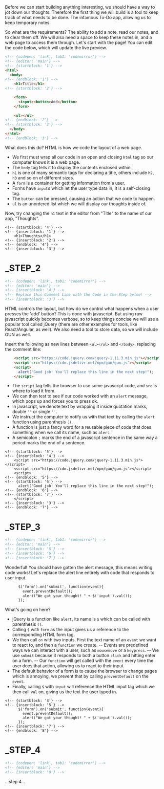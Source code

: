 Before we can start building anything interesting, we should have a way to jot down our thoughts. Therefore the first thing we will build is a tool to keep track of what needs to be done. The infamous To-Do app, allowing us to keep temporary notes.

So what are the requirements? The ability to add a note, read our notes, and to clear them off. We will also need a space to keep these notes in, and a web page to access them through. Let's start with the page! You can edit the code below, which will update the live preview.

```html
<!-- {codepen: 'link', tab1: 'codemirror'} -->
<!-- {editor: 'main'} -->
<!-- {startblock: '1'} -->
<html>
  <body>
<!-- {endblock: '1'} -->
    <h1>Title</h1>
<!-- {startblock: '2'} -->

    <form>
      <input><button>Add</button>
    </form>
			
    <ul></ul>
<!-- {endblock: '2'} -->
<!-- {startblock: '3'} -->
  </body>
</html>
<!-- {endblock: '3'} -->
```
What does this do? HTML is how we code the layout of a web page.

- We first must wrap all our code in an open and closing `html` tag so our computer knows it is a web page.
- The `body` tag tells it to display the contents enclosed within.
- `h1` is one of many semantic tags for declaring a title, others include `h2`, `h3` and so on of different sizes.
- A `form` is a container for getting information from a user.
- Forms have `input`s which let the user type data in, it is a self-closing tag.
- The `button` can be pressed, causing an action that we code to happen.
- `ul` is an unordered list which we will display our thoughts inside of.

Now, try changing the `h1` text in the editor from "Title" to the name of our app, "Thoughts".

<!-- {nextstepcompare: 'start'} -->
```
<!-- {startblock: '4'} -->
<!-- {insertblock: '1'} -->
    <h1>Thoughts</h1>
<!-- {insertblock: '2'} -->
<!-- {endblock: '4'} -->
<!-- {insertblock: '3'} -->
```
<!-- {nextstepcompare: 'end'} -->

# _STEP_2

```html
<!-- {codepen: 'link', tab1: 'codemirror'} -->
<!-- {editor: 'main'} -->
<!-- {insertblock: '4'} -->
<!-- Replace this Comment Line with the Code in the Step below! -->
<!-- {insertblock: '3'} -->
```

HTML controls the layout, but how do we control what happens when a user presses the 'add' button? This is done with javascript. But using raw javascript quickly becomes verbose, so to keep things concise we will use a popular tool called jQuery (there are other examples for tools, like React/Angular, as well). We also need a tool to store data, so we will include GUN as well.

Insert the following as new lines between `<ul></ul>` and `</body>`, replacing the comment line:
```html
    <script src="https://code.jquery.com/jquery-1.11.3.min.js"></script>
    <script src="https://cdn.jsdelivr.net/npm/gun/gun.js"></script>
    <script>
      alert("Good job! You'll replace this line in the next step!");
    </script>
```

- The `script` tag tells the browser to use some javascript code, and `src` is where to load it from.
- We can then test to see if our code worked with an `alert` message, which pops up and forces you to press ok.
- In javascript, we denote text by wrapping it inside quotation marks, double `""` or single `''`.
- We instruct the computer to notify us with that text by calling the `alert` function using parenthesis `()`.
- A function is just a fancy word for a reusable piece of code that does something when we call its name, such as `alert`.`
- A semicolon `;` marks the end of a javascript sentence in the same way a period marks the end of a sentence.

<!-- {nextstepcompare: 'start'} -->
```
<!-- {startblock: '5'} -->
<!-- {insertblock: '4'} -->
    <script src="https://code.jquery.com/jquery-1.11.3.min.js"></script>
    <script src="https://cdn.jsdelivr.net/npm/gun/gun.js"></script>
    <script>
<!-- {endblock: '5'} -->
<!-- {startblock: '6'} -->
      alert("Good job! You'll replace this line in the next step!");
<!-- {endblock: '6'} -->
<!-- {startblock: '7'} -->
    </script>
<!-- {insertblock: '3'} -->
<!-- {endblock: '7'} -->
```
<!-- {nextstepcompare: 'end'} -->

# _STEP_3

```html
<!-- {codepen: 'link', tab1: 'codemirror'} -->
<!-- {editor: 'main'} -->
<!-- {insertblock: '5'} -->
<!-- {insertblock: '6'} -->
<!-- {insertblock: '7'} -->
```

Wonderful! You should have gotten the alert message, this means writing code works! Let's replace the alert line entirely with code that responds to user input.

```html
      $('form').on('submit', function(event){
        event.preventDefault();
        alert("We got your thought! " + $('input').val());
      });
```

What's going on here?

- jQuery is a function like `alert`, its name is `$` which can be called with parenthesis `()`.
- Calling `$` with `form` as the input gives us a reference to the corresponding HTML form tag.
- We then call `on` with two inputs. First the text name of an `event` we want to react to, and then a `function` we create.
-- Events are predefined ways we can interact with a user, such as `mousemove` or a `keypress`.
-- We use `submit` because it responds to both a button `click` and hitting enter on a form.
-- Our `function` will get called with the `event` every time the user does that action, allowing us to react to their input.
- The default behavior of a form is to cause the browser to change pages which is annoying, we prevent that by calling `preventDefault` on the `event`.
- Finally, calling `$` with `input` will reference the HTML input tag which we then call `val` on, giving us the text the user typed in.

<!-- {nextstepcompare: 'start'} -->
```
<!-- {startblock: '8'} -->
<!-- {insertblock: '5'} -->
      $('form').on('submit', function(event){
        event.preventDefault();
        alert("We got your thought! " + $('input').val());
      });
<!-- {insertblock: '7'} -->
<!-- {endblock: '8'} -->
```
<!-- {nextstepcompare: 'end'} -->

# _STEP_4

```html
<!-- {codepen: 'link', tab1: 'codemirror'} -->
<!-- {editor: 'main'} -->
<!-- {insertblock: '8'} -->
```

...step 4...